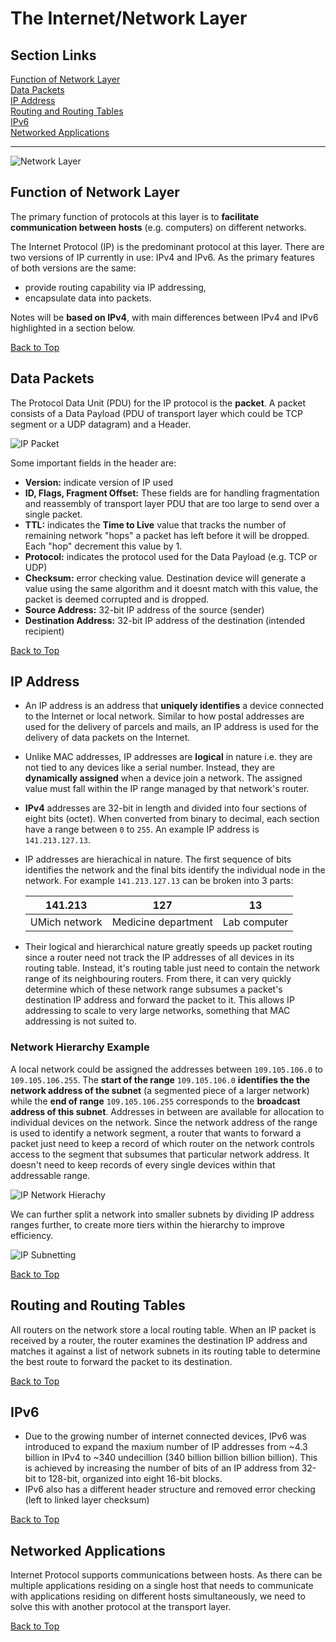 # The Internet/Network Layer
## Section Links

[Function of Network Layer](#function-of-network-layer)\
[Data Packets](#data-packets)\
[IP Address](#ip-address)\
[Routing and Routing Tables](#routing-and-routing-tables)\
[IPv6](#ipv6)\
[Networked Applications](#networked-applications)

---

![Network Layer](images/13_network_layer.png)

## Function of Network Layer
The primary function of protocols at this layer is to **facilitate communication
between hosts** (e.g. computers) on different networks.

The Internet Protocol (IP) is the predominant protocol at this layer. There
are two versions of IP currently in use: IPv4 and IPv6. As the primary features
of both versions are the same:
- provide routing capability via IP addressing, 
- encapsulate data into packets.

Notes will be **based on IPv4**, with main differences between IPv4 and IPv6 
highlighted in a section below.  

[Back to Top](#section-links)


## Data Packets
The Protocol Data Unit (PDU) for the IP protocol is the **packet**. A packet
consists of a Data Payload (PDU of transport layer which could be TCP segment
or a UDP datagram) and a Header.  

![IP Packet](images/14_ip_packet.png)

Some important fields in the header are:
- **Version:** indicate version of IP used
- **ID, Flags, Fragment Offset:** These fields are for handling fragmentation
and reassembly of transport layer PDU that are too large to send over a single
packet.
- **TTL:** indicates the **Time to Live** value that tracks the number of
remaining network "hops" a packet has left before it will be dropped. Each "hop"
decrement this value by 1.
- **Protocol:** indicates the protocol used for the Data Payload (e.g. TCP or
UDP)
- **Checksum:** error checking value. Destination device will generate a value
using the same algorithm and it doesnt match with this value, the packet is
deemed corrupted and is dropped.
- **Source Address:** 32-bit IP address of the source (sender)
- **Destination Address:** 32-bit IP address of the destination (intended recipient)

[Back to Top](#section-links)


## IP Address
- An IP address is an address that **uniquely identifies** a device connected to
the Internet or local network. Similar to how postal addresses are used for the
delivery of parcels and mails, an IP address is used for the delivery of data
packets on the Internet. 
- Unlike MAC addresses, IP addresses are **logical** in nature i.e. they are
not tied to any devices like a serial number. Instead, they are **dynamically
assigned** when a device join a network. The assigned value must fall within
the IP range managed by that network's router.
- **IPv4** addresses are 32-bit in length and divided into four sections of eight
bits (octet). When converted from binary to decimal, each section have a range
between `0` to `255`. An example IP address is `141.213.127.13`.
- IP addresses are hierachical in nature. The first sequence of bits identifies
the  network and the final bits identify the individual node in the network. For
example `141.213.127.13` can be broken into 3 parts:

  | 141.213 | 127 | 13 |
  |---|---|---|
  | UMich network | Medicine department | Lab computer |

- Their logical and hierarchical nature greatly speeds up packet routing since 
a router need not track the IP addresses of all devices in its routing table. 
Instead, it's routing table just need to contain the network range of its 
neighbouring routers. From there, it can very quickly determine which of these 
network range subsumes a packet's destination IP address and forward the packet
to it. This allows IP addressing to scale to very large networks, something that
MAC addressing is not suited to.

### Network Hierarchy Example
A local network could be assigned the addresses between `109.105.106.0` to
`109.105.106.255`. The **start of the range** `109.105.106.0` **identifies the
the network address of the subnet** (a segmented piece of a larger network) while
the **end of range**  `109.105.106.255` corresponds to the **broadcast address of
this subnet**. Addresses in between are available for allocation to individual
devices on the network. Since the network address of the range is used to
identify a network segment, a router that wants to forward a packet just need
to keep a record of which router on the network controls access to the segment
that subsumes that particular network address. It doesn't need to keep records
of every single devices within that addressable range.

![IP Network Hierachy](images/15_ip_network_hierarchy.png)

We can further split a network into smaller subnets by dividing IP address
ranges further, to create more tiers within the hierarchy to improve 
efficiency.

![IP Subnetting](images/16_ip_subnetting.png)

[Back to Top](#section-links)


## Routing and Routing Tables
All routers on the network store a local routing table. When an IP packet
is received by a router, the router examines the destination IP address and
matches it against a list of network subnets in its routing table to determine 
the best route to forward the packet to its destination.

[Back to Top](#section-links)


## IPv6
- Due to the growing number of internet connected devices, IPv6 was introduced
to expand the maxium number of IP addresses from ~4.3 billion in IPv4 to ~340 
undecillion (340 billion billion billion billion). This is achieved by
increasing the number of bits of an IP address from 32-bit to 128-bit, organized 
into eight 16-bit blocks.
- IPv6 also has a different header structure and removed error checking (left
to linked layer checksum)

[Back to Top](#section-links)


## Networked Applications
Internet Protocol supports communications between hosts. As there can be multiple
applications residing on a single host that needs to communicate with
applications residing on different hosts simultaneously, we need to solve
this with another protocol at the transport layer.

[Back to Top](#section-links)


